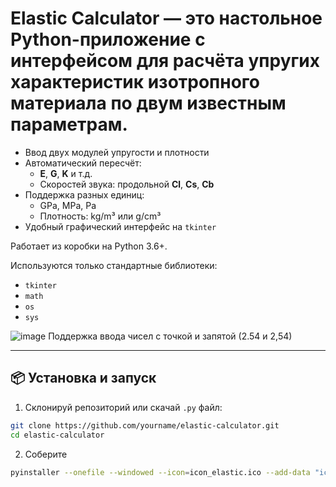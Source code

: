 # Elastic Calculator — это настольное Python-приложение с интерфейсом для расчёта упругих характеристик изотропного материала по двум известным параметрам.

- Ввод двух модулей упругости и плотности
- Автоматический пересчёт:
  - **E**, **G**, **K** и т.д.
  - Скоростей звука: продольной **Cl**, **Cs**, **Cb**
- Поддержка разных единиц:
  - GPa, MPa, Pa
  - Плотность: kg/m³ или g/cm³
- Удобный графический интерфейс на `tkinter`

Работает из коробки на Python 3.6+.

Используются только стандартные библиотеки:
- `tkinter`
- `math`
- `os`
- `sys`

![image](https://github.com/user-attachments/assets/862a9b9d-733e-43b4-aa26-e52feb023a16)
Поддержка ввода чисел с точкой и запятой (2.54 и 2,54)

---

## 📦 Установка и запуск

1. Склонируй репозиторий или скачай `.py` файл:

```bash
git clone https://github.com/yourname/elastic-calculator.git
cd elastic-calculator
```

2. Соберите
```bash
pyinstaller --onefile --windowed --icon=icon_elastic.ico --add-data "icon_elastic.ico;." ElasticCalculator.py
```
